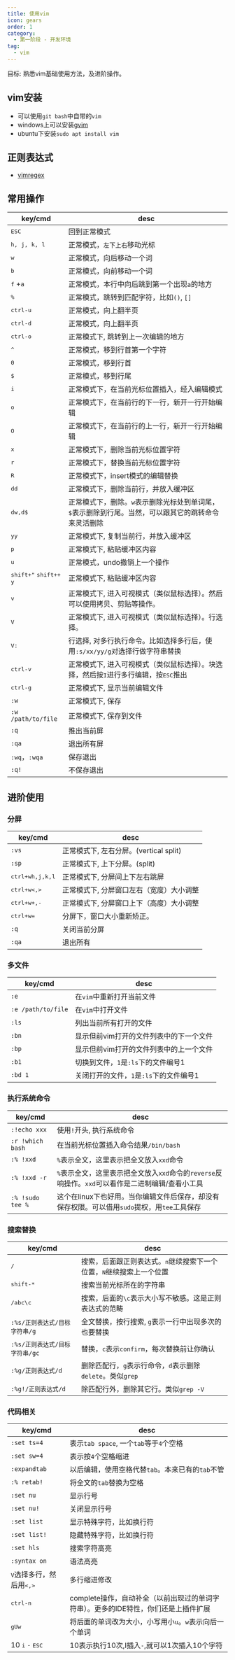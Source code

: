 ```yaml
---
title: 使用vim
icon: gears
order: 1
category:
  - 第一阶段 - 开发环境
tag:
  - vim
---
```


目标: 熟悉vim基础使用方法，及进阶操作。

## vim安装
- 可以使用`git bash`中自带的`vim`
- windows上可以安装[gvim](http://dl.softmgr.qq.com/original/Development/gvim81-8.1.282.0.exe)
- ubuntu下安装`sudo apt install vim`

## 正则表达式
- [vimregex](https://vimregex.com/)

## 常用操作
| key/cmd | desc |
| -- | -- |
| <kbd>ESC</kbd> | 回到正常模式 |
| <kbd>h, j, k, l</kbd> | 正常模式，`左下上右`移动光标 |
| <kbd>w</kbd> | 正常模式，向后移动一个词 |
| <kbd>b</kbd> | 正常模式，向前移动一个词 |
| <kbd>f</kbd> +`a` | 正常模式，本行中向后跳到第一个出现`a`的地方 |
| <kbd>%</kbd> | 正常模式，跳转到匹配字符，比如`()`, `[]` |
| <kbd>ctrl-u</kbd> | 正常模式，向上翻半页 |
| <kbd>ctrl-d</kbd> | 正常模式，向上翻半页 |
| <kbd>ctrl-o</kbd> | 正常模式下, 跳转到上一次编辑的地方 |
| <kbd>^</kbd> | 正常模式，移到行首第一个字符 |
| <kbd>0</kbd> | 正常模式，移到行首 |
| <kbd>$</kbd> | 正常模式，移到行尾 |
| <kbd>i</kbd> | 正常模式下，在当前光标位置插入，经入编辑模式 |
| <kbd>o</kbd> | 正常模式下，在当前行的下一行，新开一行开始编辑 |
| <kbd>O</kbd> | 正常模式下，在当前行的上一行，新开一行开始编辑 |
| <kbd>x</kbd> | 正常模式下，删除当前光标位置字符 |
| <kbd>r</kbd> | 正常模式下，替换当前光标位置字符 |
| <kbd>R</kbd> | 正常模式下，insert模式的编辑替换 |
| <kbd>dd</kbd> | 正常模式下，删除当前行，并放入缓冲区 |
| <kbd>dw,d$</kbd> | 正常模式下，删除。`w`表示删除光标处到单词尾，`$`表示删除到行尾。当然，可以跟其它的跳转命令来灵活删除 |
| <kbd>yy</kbd> | 正常模式下, 复制当前行，并放入缓冲区 |
| <kbd>p</kbd> | 正常模式下, 粘贴缓冲区内容 |
| <kbd>u</kbd> | 正常模式，undo撤销上一个操作 |
| <kbd>shift+"</kbd> <kbd>shift++</kbd> <kbd>y</kbd> | 正常模式下, 粘贴缓冲区内容 |
| <kbd>v</kbd> | 正常模式下, 进入可视模式（类似鼠标选择）。然后可以使用拷贝、剪贴等操作。 |
| <kbd>V</kbd> | 正常模式下, 进入可视模式（类似鼠标选择）。行选择。 |
| <kbd>V</kbd><kbd>:</kbd> | 行选择, 对多行执行命令。比如选择多行后，使用`:s/xx/yy/g`对选择行做字符串替换 |
| <kbd>ctrl-v</kbd> | 正常模式下, 进入可视模式（类似鼠标选择）。块选择，然后按<kbd>I</kbd>进行多行编辑，按<kbd>ESC</kbd>推出 |
| <kbd>ctrl-g</kbd> | 正常模式下, 显示当前编辑文件 |
| `:w` | 正常模式下, 保存 |
| `:w /path/to/file` | 正常模式下, 保存到文件 |
| `:q` | 推出当前屏 |
| `:qa` | 退出所有屏 |
| `:wq`，`:wqa` | 保存退出 |
| `:q!`| 不保存退出 |

## 进阶使用

### 分屏
| key/cmd | desc |
| -- | -- |
| `:vs` | 正常模式下, 左右分屏。(vertical split) |
| `:sp` | 正常模式下, 上下分屏。(split) |
| <kbd>ctrl+w</kbd><kbd>h,j,k,l</kbd> | 正常模式下, 分屏间上下左右跳屏 |
| <kbd>ctrl+w</kbd><kbd><,></kbd> | 正常模式下, 分屏窗口左右（宽度）大小调整 |
| <kbd>ctrl+w</kbd><kbd>+,-</kbd> | 正常模式下, 分屏窗口上下（高度）大小调整 |
| <kbd>ctrl+w</kbd><kbd>=</kbd> | 分屏下，窗口大小重新矫正。 |
| `:q` | 关闭当前分屏 |
| `:qa` | 退出所有 |

### 多文件
| key/cmd | desc |
| -- | -- |
| `:e` | 在`vim`中重新打开当前文件 |
| `:e /path/to/file` | 在`vim`中打开文件 |
| `:ls` | 列出当前所有打开的文件 |
| `:bn` | 显示但前vim打开的文件列表中的下一个文件 |
| `:bp` | 显示但前vim打开的文件列表中的上一个文件 |
| `:b1` | 切换到文件，`1`是`:ls`下的文件编号1 |
| `:bd 1` | 关闭打开的文件，`1`是`:ls`下的文件编号1 |

### 执行系统命令
| key/cmd | desc |
| -- | -- |
| `:!echo xxx`| 使用`!`开头, 执行系统命令 |
| `:r !which bash`| 在当前光标位置插入命令结果`/bin/bash` |
| `:% !xxd` | `%`表示全文，这里表示把全文放入`xxd`命令 |
| `:% !xxd -r` | `%`表示全文，这里表示把全文放入`xxd`命令的`reverse`反响操作。`xxd`可以看作是二进制编辑/查看小工具 |
| `:% !sudo tee %` | 这个在linux下也好用。当你编辑文件后保存，却没有保存权限。可以借用`sudo`提权，用`tee`工具保存 |

### 搜索替换
| key/cmd | desc |
| -- | -- |
| <kbd>/</kbd> | 搜索，后面跟正则表达式。<kbd>n</kbd>继续搜索下一个位置，<kbd>N</kbd>继续搜索上一个位置|
| <kbd>shift-*</kbd> | 搜索当前光标所在的字符串 |
| <kbd>/abc\c</kbd> | 搜索，后面的`\c`表示大小写不敏感。这是正则表达式的范畴 |
| `:%s/正则表达式/目标字符串/g` | 全文替换，按行搜索, `g`表示一行中出现多次的也要替换 |
| `:%s/正则表达式/目标字符串/gc` | 替换，`c`表示`confirm`，每次替换前让你确认 |
| `:%g/正则表达式/d` | 删除匹配行，`g`表示行命令，`d`表示删除`delete`。类似`grep` |
| `:%g!/正则表达式/d` | 除匹配行外，删除其它行。类似`grep -V` |

### 代码相关
| key/cmd | desc |
| -- | -- |
| `:set ts=4` | 表示`tab space`, 一个`tab`等于`4`个空格 |
| `:set sw=4` | 表示按`4`个空格缩进 |
| `:expandtab` | 以后编辑，使用空格代替`tab`。本来已有的`tab`不管 |
| `:% retab!` | 将全文的`tab`替换为空格 |
| `:set nu` | 显示行号 |
| `:set nu!` | 关闭显示行号 |
| `:set list` | 显示特殊字符，比如换行符 |
| `:set list!` | 隐藏特殊字符，比如换行符 |
| `:set hls` | 搜索字符高亮 |
| `:syntax on` | 语法高亮 |
| <kbd>V</kbd>选择多行，然后用<kbd><,></kbd> | 多行缩进修改 |
| <kbd>ctrl-n</kbd> | complete操作，自动补全（以前出现过的单词字符串）。更多的IDE特性，你们还是上插件扩展 |
| <kbd>g</kbd><kbd>U</kbd><kbd>w</kbd> | 将后面的单词改为大小，小写用小`u`。`w`表示向后一个单词 |
| 10 <kbd>i</kbd> `-` <kbd>ESC</kbd> | 10表示执行10次,I插入`-`,就可以1次插入10个字符 |
